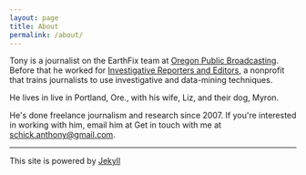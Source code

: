 ```yaml
---
layout: page
title: About
permalink: /about/
---
```


Tony is a journalist on the EarthFix team at [Oregon Public Broadcasting](http://www.opb.org). Before that he worked for [Investigative Reporters and Editors](http://ire.org), a nonprofit that trains journalists to use investigative and data-mining techniques.

He lives in live in Portland, Ore., with his wife, Liz, and their dog, Myron.

He's done freelance journalism and research since 2007. If you're interested in working with him, email him at Get in touch with me at schick.anthony@gmail.com.

---

This site is powered by [Jekyll](http://jekyllrb.com/)